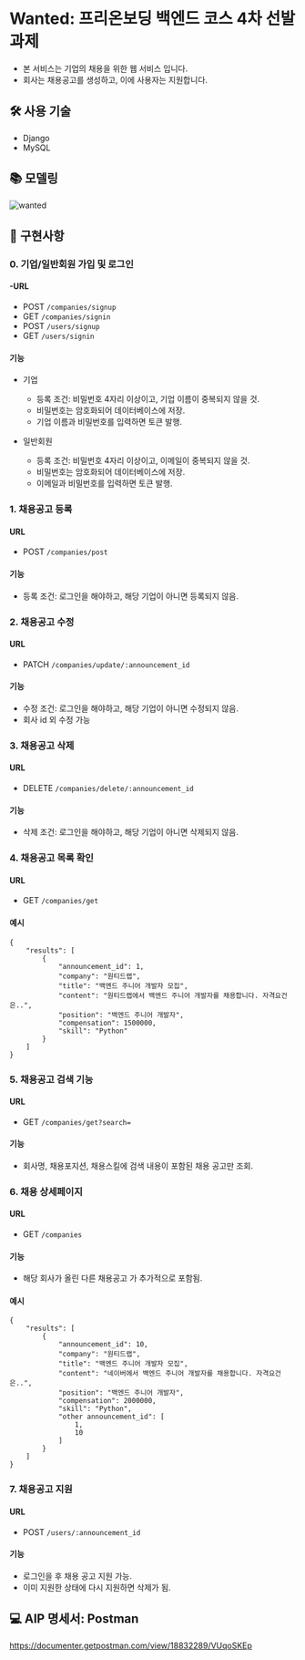 # Wanted: 프리온보딩 백엔드 코스 4차 선발과제
- 본 서비스는 기업의 채용을 위한 웹 서비스 입니다.
- 회사는 채용공고를 생성하고, 이에 사용자는 지원합니다.
## 🛠 사용 기술
- Django
- MySQL

## 📚 모델링
![wanted](https://user-images.githubusercontent.com/93898332/185731370-38f5c85f-7ebe-4029-8e06-1b0f119c1816.png)

## 🔖 구현사항
### 0. 기업/일반회원 가입 및 로그인
#### -URL
- POST `/companies/signup`
- GET `/companies/signin`
- POST `/users/signup`
- GET `/users/signin`

#### 기능
- 기업
    - 등록 조건: 비밀번호 4자리 이상이고, 기업 이름이 중복되지 않을 것.
    - 비밀번호는 암호화되어 데이터베이스에 저장.
    - 기업 이름과 비밀번호를 입력하면 토큰 발행.

- 일반회원
    - 등록 조건: 비밀번호 4자리 이상이고, 이메일이 중복되지 않을 것.
    - 비밀번호는 암호화되어 데이터베이스에 저장.
    - 이메일과 비밀번호를 입력하면 토큰 발행.
### 1. 채용공고 등록
#### URL
- POST `/companies/post`

#### 기능
- 등록 조건: 로그인을 해야하고, 해당 기업이 아니면 등록되지 않음.

### 2. 채용공고 수정
#### URL
- PATCH `/companies/update/:announcement_id`

#### 기능
- 수정 조건: 로그인을 해야하고, 해당 기업이 아니면 수정되지 않음.
- 회사 id 외 수정 가능

### 3. 채용공고 삭제
#### URL
- DELETE `/companies/delete/:announcement_id`

#### 기능
- 삭제 조건: 로그인을 해야하고, 해당 기업이 아니면 삭제되지 않음.

### 4. 채용공고 목록 확인
#### URL
- GET `/companies/get`

#### 예시
```
{
    "results": [
        {
            "announcement_id": 1,
            "company": "원티드랩",
            "title": "백엔드 주니어 개발자 모집",
            "content": "원티드랩에서 백엔드 주니어 개발자를 채용합니다. 자격요건은..",
            "position": "백엔드 주니어 개발자",
            "compensation": 1500000,
            "skill": "Python"
        }
    ]
}
```
### 5. 채용공고 검색 기능
#### URL
- GET `/companies/get?search=`

#### 기능
- 회사명, 채용포지션, 채용스킬에 검색 내용이 포함된 채용 공고만 조회.

### 6. 채용 상세페이지
#### URL
- GET `/companies`

#### 기능
- 해당 회사가 올린 다른 채용공고 가 추가적으로 포함됨.

#### 예시
```
{
    "results": [
        {
            "announcement_id": 10,
            "company": "원티드랩",
            "title": "백엔드 주니어 개발자 모집",
            "content": "네이버에서 백엔드 주니어 개발자를 채용합니다. 자격요건은..",
            "position": "백엔드 주니어 개발자",
            "compensation": 2000000,
            "skill": "Python",
            "other announcement_id": [
                1,
                10
            ]
        }
    ]
}
```

### 7. 채용공고 지원
#### URL
- POST `/users/:announcement_id`

#### 기능
- 로그인을 후 채용 공고 지원 가능.
- 이미 지원한 상태에 다시 지원하면 삭제가 됨.

## 💻 AIP 명세서: Postman
https://documenter.getpostman.com/view/18832289/VUqoSKEp
